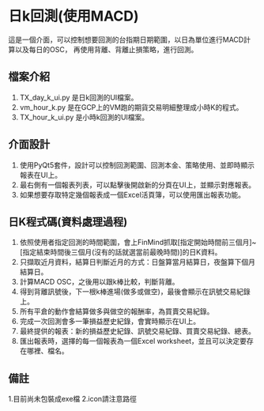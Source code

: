 # 日k回測(使用MACD)

這是一個介面，可以控制想要回測的台指期日期範圍，以日為單位進行MACD計算以及每日的OSC，
再使用背離、背離止損策略，進行回測。

## 檔案介紹
1. TX_day_k_ui.py 是日k回測的UI檔案。
2. vm_hour_k.py 是在GCP上的VM跑的期貨交易明細整理成小時K的程式。
3. TX_hour_k_ui.py 是小時k回測的UI檔案。

## 介面設計
1. 使用PyQt5套件，設計可以控制回測範圍、回測本金、策略使用、並即時顯示報表在UI上。
2. 最右側有一個報表列表，可以點擊後開啟新的分頁在UI上，並顯示對應報表。
3. 如果想要存取特定幾個報表成一個Excel活頁簿，可以使用匯出報表功能。

## 日K程式碼(資料處理過程)
1. 依照使用者指定回測的時間範圍，會上FinMind抓取[指定開始時間前三個月]~[指定結束時間後三個月(沒有的話就選當前最晚時間)]的日K資料。
2. 只擷取近月資料，結算日判斷近月的方式：日盤算當月結算日，夜盤算下個月結算日。
3. 計算MACD OSC，之後用以跟k棒比較，判斷背離。
4. 得到背離訊號後，下一根k棒進場(做多或做空)，最後會顯示在訊號交易紀錄上。
5. 所有平倉的動作會結算做多與做空的報酬率，為買賣交易紀錄。
6. 完成一次回測會多一筆損益歷史紀錄，會實時顯示在UI上。
7. 最終提供的報表：新的損益歷史紀錄、訊號交易紀錄、買賣交易紀錄、總表。
8. 匯出報表時，選擇的每一個報表為一個Excel worksheet，並且可以決定要存在哪裡、檔名。

## 備註
1.目前尚未包裝成exe檔
2.icon請注意路徑

